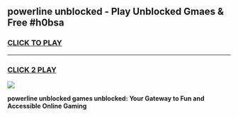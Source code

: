 
## powerline unblocked - Play Unblocked Gmaes & Free #h0bsa
<h3>
<a href="https://news.freeplayer.one?title=powerline_unblocked&ref=24F">CLICK TO PLAY</a></h3>
<hr>

<h3>
<a href="https://news.freeplayer.one?title=powerline_unblocked&ref=24F">CLICK 2 PLAY</a>
  
</h3>

<a href="https://news.freeplayer.one?title=powerline_unblocked&ref=24F/"><img src="https://clearcache.store/games.png"></a>


**powerline unblocked games unblocked: Your Gateway to Fun and Accessible Online Gaming**
